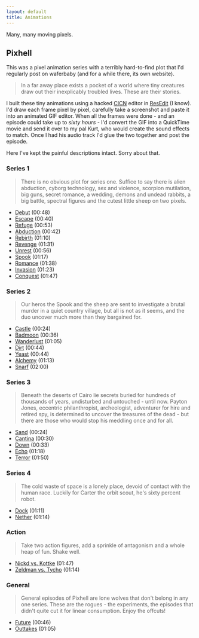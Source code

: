 ```yaml
---
layout: default
title: Animations
---
```


Many, many moving pixels.

## Pixhell

This was a pixel animation series with a terribly hard-to-find plot that I'd regularly post on waferbaby (and for a while there, its own website).

> In a far away place exists a pocket of a world where tiny creatures draw out their inexplicably troubled lives. These are their stories.

I built these tiny animations using a hacked [CICN](https://en.wikipedia.org/wiki/Resource_fork#Major_resource_types "The Wikipedia entry for resource forks.") editor in [ResEdit](https://en.wikipedia.org/wiki/ResEdit "The Wikipedia entry for ResEdit.") (I know). I'd draw each frame pixel by pixel, carefully take a screenshot and paste it into an animated GIF editor. When all the frames were done - and an episode could take up to *sixty hours* - I'd convert the GIF into a QuickTime movie and send it over to my pal Kurt, who would create the sound effects to match. Once I had his audio track I'd glue the two together and post the episode.

Here I've kept the painful descriptions intact. Sorry about that.

### Series 1

> There is no obvious plot for series one. Suffice to say there is alien abduction, cyborg technology, sex and violence, scorpion mutilation, big guns, secret romance, a wedding, demons and undead rabbits, a big battle, spectral figures and the cutest little sheep on two pixels.

- [Debut](/movies/pixhell/debut.mov "View the 'Debut' animation.") (00:48)
- [Escape](/movies/pixhell/escape.mov "View the 'Escape' animation.") (00:40)
- [Refuge](/movies/pixhell/refuge.mov "View the 'Refuge' animation.") (00:53)
- [Abduction](/movies/pixhell/abduction.mov "View the 'Abduction' animation.") (00:42)
- [Rebirth](/movies/pixhell/rebirth.mov "View the 'Rebirth' animation.") (01:10)
- [Revenge](/movies/pixhell/revenge.mov "View the 'Revenge' animation.") (01:31)
- [Unrest](/movies/pixhell/unrest.mov "View the 'Unrest' animation.") (00:56)
- [Spook](/movies/pixhell/spook.mov "View the 'Spook' animation.") (01:17)
- [Romance](/movies/pixhell/romance.mov "View the 'Romance' animation.") (01:38)
- [Invasion](/movies/pixhell/invasion.mov "View the 'Invasion' animation.") (01:23)
- [Conquest](/movies/pixhell/conquest.mov "View the 'Conquest' animation.") (01:47)

### Series 2

> Our heros the Spook and the sheep are sent to investigate a brutal murder in a quiet country village, but all is not as it seems, and the duo uncover much more than they bargained for.

- [Castle](/movies/pixhell/castle.mov "View the 'Castle' animation.") (00:24)
- [Badmoon](/movies/pixhell/badmoon.mov "View the 'Badmoon' animation.") (00:36)
- [Wanderlust](/movies/pixhell/wanderlust.mov "View the 'Wanderlust' animation.") (01:05)
- [Dirt](/movies/pixhell/dirt.mov "View the 'Dirt' animation.") (00:44)
- [Yeast](/movies/pixhell/yeast.mov "View the 'Yeast' animation.") (00:44)
- [Alchemy](/movies/pixhell/alchemy.mov "View the 'Alchemy' animation.") (01:13)
- [Snarf](/movies/pixhell/snarf.mov "View the 'Snarf' animation.") (02:00)

### Series 3

> Beneath the deserts of Cairo lie secrets buried for hundreds of thousands of years, undisturbed and untouched - until now. Payton Jones, eccentric philanthropist, archeologist, adventurer for hire and retired spy, is determined to uncover the treasures of the dead - but there are those who would stop his meddling once and for all.

- [Sand](/movies/pixhell/sand.mov "View the 'Sand' animation.") (00:24)
- [Cantina](/movies/pixhell/cantina.mov "View the 'Cantina' animation.") (00:30)
- [Down](/movies/pixhell/down.mov "View the 'Down' animation.") (00:33)
- [Echo](/movies/pixhell/echo.mov "View the 'Echo' animation.") (01:18)
- [Terror](/movies/pixhell/terror.mov "View the 'Terror' animation.") (01:50)

### Series 4

> The cold waste of space is a lonely place, devoid of contact with the human race. Luckily for Carter the orbit scout, he's sixty percent robot.

- [Dock](/movies/pixhell/dock.mov "View the 'Dock' animation.") (01:11)
- [Nether](/movies/pixhell/nether.mov "View the 'Nether' animation.") (01:14)

### Action

> Take two action figures, add a sprinkle of antagonism and a whole heap of fun. Shake well.

- [Nickd vs. Kottke](/movies/pixhell/nickd-vs-kottke.mov "View the 'Nickd vs. Kottke' animation.") (01:47)
- [Zeldman vs. Tycho](/movies/pixhell/zeldman-vs-tycho.mov "View the 'Zeldman vs. Tycho' animation.") (01:14)

### General

> General episodes of Pixhell are lone wolves that don't belong in any one series. These are the rogues - the experiments, the episodes that didn't quite cut it for linear consumption. Enjoy the offcuts!

- [Future](/movies/pixhell/future.mov "View the 'Future' animation.") (00:46)
- [Outtakes](/movies/pixhell/outtakes.mov "View the 'Outtakes' animation.") (01:05)
